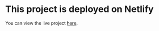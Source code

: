 # This project is deployed on Netlify

You can view the live project [here](manavbijlani-portfolio.netlify.app).